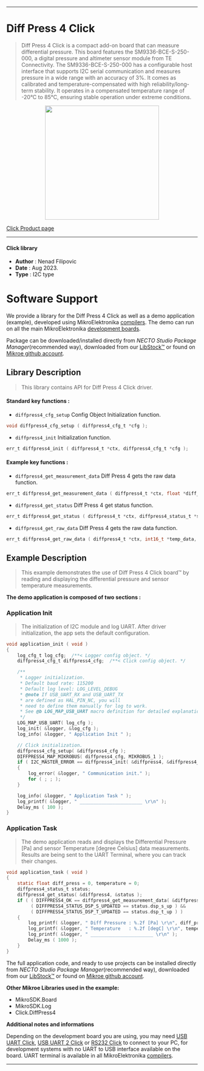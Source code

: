 
---
# Diff Press 4 Click

> Diff Press 4 Click is a compact add-on board that can measure differential pressure. This board features the SM9336-BCE-S-250-000, a digital pressure and altimeter sensor module from TE Connectivity. The SM9336-BCE-S-250-000 has a configurable host interface that supports I2C serial communication and measures pressure in a wide range with an accuracy of 3%. It comes as calibrated and temperature-compensated with high reliability/long-term stability. It operates in a compensated temperature range of -20°C to 85°C, ensuring stable operation under extreme conditions.

<p align="center">
  <img src="https://download.mikroe.com/images/click_for_ide/diffpress4_click.png" height=300px>
</p>

[Click Product page](https://www.mikroe.com/diff-press-4-click)

---


#### Click library

- **Author**        : Nenad Filipovic
- **Date**          : Aug 2023.
- **Type**          : I2C type


# Software Support

We provide a library for the Diff Press 4 Click
as well as a demo application (example), developed using MikroElektronika
[compilers](https://www.mikroe.com/necto-studio).
The demo can run on all the main MikroElektronika [development boards](https://www.mikroe.com/development-boards).

Package can be downloaded/installed directly from *NECTO Studio Package Manager*(recommended way), downloaded from our [LibStock&trade;](https://libstock.mikroe.com) or found on [Mikroe github account](https://github.com/MikroElektronika/mikrosdk_click_v2/tree/master/clicks).

## Library Description

> This library contains API for Diff Press 4 Click driver.

#### Standard key functions :

- `diffpress4_cfg_setup` Config Object Initialization function.
```c
void diffpress4_cfg_setup ( diffpress4_cfg_t *cfg );
```

- `diffpress4_init` Initialization function.
```c
err_t diffpress4_init ( diffpress4_t *ctx, diffpress4_cfg_t *cfg );
```

#### Example key functions :

- `diffpress4_get_measurement_data` Diff Press 4 gets the raw data function.
```c
err_t diffpress4_get_measurement_data ( diffpress4_t *ctx, float *diff_press, float *temperature );
```

- `diffpress4_get_status` Diff Press 4 get status function.
```c
err_t diffpress4_get_status ( diffpress4_t *ctx, diffpress4_status_t *status );
```

- `diffpress4_get_raw_data` Diff Press 4 gets the raw data function.
```c
err_t diffpress4_get_raw_data ( diffpress4_t *ctx, int16_t *temp_data, int16_t *press_data );
```

## Example Description

> This example demonstrates the use of Diff Press 4 Click board™ 
> by reading and displaying the differential pressure and sensor temperature measurements.

**The demo application is composed of two sections :**

### Application Init

> The initialization of I2C module and log UART.
> After driver initialization, the app sets the default configuration.

```c
void application_init ( void ) 
{
    log_cfg_t log_cfg;  /**< Logger config object. */
    diffpress4_cfg_t diffpress4_cfg;  /**< Click config object. */

    /** 
     * Logger initialization.
     * Default baud rate: 115200
     * Default log level: LOG_LEVEL_DEBUG
     * @note If USB_UART_RX and USB_UART_TX 
     * are defined as HAL_PIN_NC, you will 
     * need to define them manually for log to work. 
     * See @b LOG_MAP_USB_UART macro definition for detailed explanation.
     */
    LOG_MAP_USB_UART( log_cfg );
    log_init( &logger, &log_cfg );
    log_info( &logger, " Application Init " );

    // Click initialization.
    diffpress4_cfg_setup( &diffpress4_cfg );
    DIFFPRESS4_MAP_MIKROBUS( diffpress4_cfg, MIKROBUS_1 );
    if ( I2C_MASTER_ERROR == diffpress4_init( &diffpress4, &diffpress4_cfg ) ) 
    {
        log_error( &logger, " Communication init." );
        for ( ; ; );
    }

    log_info( &logger, " Application Task " );
    log_printf( &logger, " _______________________ \r\n" );
    Delay_ms ( 100 );
}
```

### Application Task

> The demo application reads and displays the Differential Pressure [Pa] 
> and sensor Temperature [degree Celsius] data measurements.
> Results are being sent to the UART Terminal, where you can track their changes.

```c
void application_task ( void ) 
{
    static float diff_press = 0, temperature = 0;
    diffpress4_status_t status;
    diffpress4_get_status( &diffpress4, &status );
    if ( ( DIFFPRESS4_OK == diffpress4_get_measurement_data( &diffpress4, &diff_press, &temperature ) ) &&
         ( DIFFPRESS4_STATUS_DSP_S_UPDATED == status.dsp_s_up ) && 
         ( DIFFPRESS4_STATUS_DSP_T_UPDATED == status.dsp_t_up ) )
    {
        log_printf( &logger, " Diff Pressure : %.2f [Pa] \r\n", diff_press );
        log_printf( &logger, " Temperature   : %.2f [degC] \r\n", temperature );
        log_printf( &logger, " _______________________ \r\n" );
        Delay_ms ( 1000 );
    }
}
```

The full application code, and ready to use projects can be installed directly from *NECTO Studio Package Manager*(recommended way), downloaded from our [LibStock&trade;](https://libstock.mikroe.com) or found on [Mikroe github account](https://github.com/MikroElektronika/mikrosdk_click_v2/tree/master/clicks).

**Other Mikroe Libraries used in the example:**

- MikroSDK.Board
- MikroSDK.Log
- Click.DiffPress4

**Additional notes and informations**

Depending on the development board you are using, you may need
[USB UART Click](https://www.mikroe.com/usb-uart-click),
[USB UART 2 Click](https://www.mikroe.com/usb-uart-2-click) or
[RS232 Click](https://www.mikroe.com/rs232-click) to connect to your PC, for
development systems with no UART to USB interface available on the board. UART
terminal is available in all MikroElektronika
[compilers](https://shop.mikroe.com/compilers).

---
